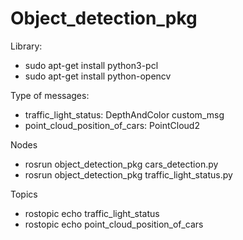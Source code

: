 # Object_detection_pkg

Library:
-	sudo apt-get install python3-pcl
-	sudo apt-get install python-opencv

Type of messages:
-	traffic_light_status: DepthAndColor custom_msg 
-	point_cloud_position_of_cars: PointCloud2

Nodes
-	rosrun object_detection_pkg cars_detection.py
-	rosrun object_detection_pkg traffic_light_status.py

Topics
-	rostopic echo traffic_light_status
-	rostopic echo point_cloud_position_of_cars



